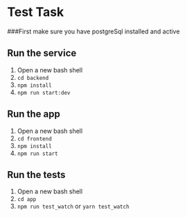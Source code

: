 # Test Task

###First make sure you have postgreSql installed and active

## Run the service
1. Open a new bash shell
2. ```cd backend```
3. ```npm install```
4. ```npm run start:dev```

## Run the app
1. Open a new bash shell
2. ```cd frontend```
3. ```npm install```
4. ```npm run start```


## Run the tests
1. Open a new bash shell
2. ```cd app```
3. ```npm run test_watch``` or ```yarn test_watch```
